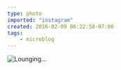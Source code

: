 ```yaml
---
type: photo
imported: "instagram"
created: 2016-02-09 06:22:58-07:00
tags:
    - microblog
---
```

![Lounging...](/media/images/photos/2016/02/10c19f5e1c89c8508b2db129e88de99b.jpg)

